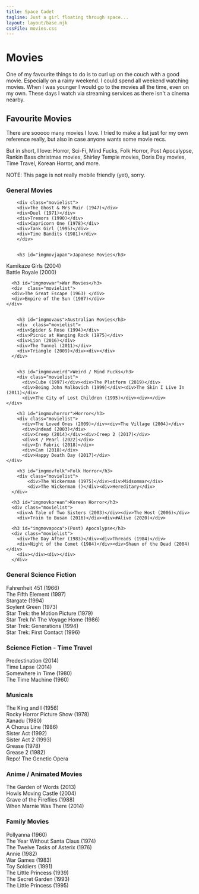 ```yaml
---
title: Space Cadet
tagline: Just a girl floating through space...
layout: layout/base.njk
cssFile: movies.css
---
```





  <h1 id="imgmovies">Movies</h1>
<p>One of my favourite things to do is to curl up on the couch with a good movie. Especially on a rainy weekend. I could spend all weekend watching movies. When I was younger I would go to the movies all the time, even on my own. These days I watch via streaming services as there isn't a cinema nearby.</p>


<h2>Favourite Movies</h2>
<p>There are sooooo many movies I love. I tried to make a list just for my own reference really, but also in case anyone wants some movie recs.</p>
<p>But in short, I love: Horror, Sci-Fi, Mind Fucks, Folk Horror, Post Apocalypse, Rankin Bass christmas movies, Shirley Temple movies, Doris Day movies, Time Travel, Korean Horror, and more.</p>


<p>NOTE: This page is not really mobile friendly (yet), sorry.</p>


<h3 id="imgmovmovies">General Movies</h3>

        <div class="movielist">
        <div>The Ghost & Mrs Muir (1947)</div>
        <div>Duel (1971)</div>
        <div>Tremors (1990)</div>
        <div>Capricorn One (1978)</div>
        <div>Tank Girl (1995)</div>
        <div>Time Bandits (1981)</div>
        </div>


        <h3 id="imgmovjapan">Japanese Movies</h3>
  <div class="movielist">
    <div>Kamikaze Girls (2004)</div>
    <div>Battle Royale (2000)</div>
  </div>

      <h3 id="imgmovwar">War Movies</h3>
      <div  class="movielist">
      <div>The Great Escape (1963) </div>
      <div>Empire of the Sun (1987)</div>
    </div>


        <h3 id="imgmovaus">Australian Movies</h3>
        <div  class="movielist">
        <div>Spider & Rose (1994)</div>
        <div>Picnic at Hanging Rock (1975)</div>
        <div>Lion (2016)</div>
        <div>The Tunnel (2011)</div>
        <div>Triangle (2009)</div><div></div>
      </div>


        <h3 id="imgmovweird">Weird / Mind Fucks</h3>
        <div class="movielist">
          <div>Cube (1997)</div><div>The Platform (2019)</div>
          <div>Being John Malkovich (1999)</div><div>The Skin I Live In (2011)</div>
          <div>The City of Lost Children (1995)</div><div></div>
    </div>

        <h3 id="imgmovhorror">Horror</h3>
        <div class="movielist">
          <div>The Loved Ones (2009)</div><div>The Village (2004)</div>
          <div>Undead (2003)</div>
          <div>Creep (2014)</div><div>Creep 2 (2017)</div>
          <div>X / Pearl (2022)</div>
          <div>In Fabric (2018)</div>
          <div>Cam (2018)</div>
          <div>Happy Death Day (2017)</div>
    </div>

        <h3 id="imgmovfolk">Folk Horror</h3>
        <div class="movielist">
            <div>The Wickerman (1975)</div><div>Midsommar</div>
            <div>The Wickerman ()</div><div>Hereditary</div>
      </div>

      <h3 id="imgmovkorean">Korean Horror</h3>
      <div class="movielist">
        <div>A Tale of Two Sisters (2003)</div><div>The Host (2006)</div>
        <div>Train to Busan (2016)</div><div>#Alive (2020)</div>
  </div>



      <h3 id="imgmovapoca">(Post) Apocalypse</h3>
      <div class="movielist">
        <div>The Day After (1983)</div><div>Threads (1984)</div>
        <div>Night of the Comet (1984)</div><div>Shaun of the Dead (2004)</div>
        <div></div><div></div>
      </div>

<h3 id="imgmovscifi">General Science Fiction</h3>
<div class="movielist">
  <div>Fahrenheit 451 (1966)</div><div>The Fifth Element (1997)</div>
  <div>Stargate (1994)</div><div>Soylent Green (1973)</div>
  <div>Star Trek: the Motion Picture (1979)</div><div>Star Trek IV: The Voyage Home (1986)</div>
  <div>Star Trek: Generations (1994)</div><div>Star Trek: First Contact (1996)</div>
</div>


<h3 id="imgmovtime">Science Fiction - Time Travel</h3>
<div class="movielist">
  <div>Predestination (2014)</div><div>Time Lapse (2014)</div>
  <div>Somewhere in Time (1980)</div><div>The Time Machine (1960)</div>
  <div></div><div></div>
</div>

<h3 id="imgmovmusic">Musicals</h3>
<div class="movielist">
<div>The King and I (1956)</div><div>Rocky Horror Picture Show (1978)</div>
<div>Xanadu (1980)</div><div>A Chorus Line (1986)</div>
<div>Sister Act (1992)</div><div>Sister Act 2 (1993)</div>
<div>Grease (1978)</div><div>Grease 2 (1982)</div>
<div>Repo! The Genetic Opera</div>
</div>

<h3 id="imgmovanime">Anime / Animated Movies</h3>
<div class="movielist">
<div>The Garden of Words (2013)</div><div>Howls Moving Castle (2004)</div>
<div>Grave of the Fireflies (1988)</div><div>When Marnie Was There (2014)</div>

</div>


<h3 id="imgmovfamily">Family Movies</h3>
<div class="movielist">
<div>Pollyanna (1960)</div>
<div>The Year Without Santa Claus (1974)</div>
<div>The Twelve Tasks of Asterix (1976)</div>
<div>Annie (1982)</div>
<div>War Games (1983)</div>
<div>Toy Soldiers (1991)</div>
<div>The Little Princess (1939)</div>
<div>The Secret Garden (1993)</div>
<div>The Little Princess (1995)</div>

</div>
